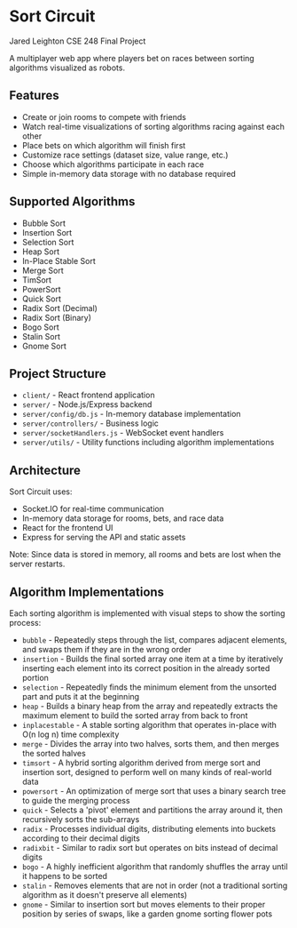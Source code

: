 # Sort Circuit
Jared Leighton
CSE 248 Final Project

A multiplayer web app where players bet on races between sorting algorithms visualized as robots.

## Features

- Create or join rooms to compete with friends
- Watch real-time visualizations of sorting algorithms racing against each other
- Place bets on which algorithm will finish first
- Customize race settings (dataset size, value range, etc.)
- Choose which algorithms participate in each race
- Simple in-memory data storage with no database required

## Supported Algorithms

- Bubble Sort
- Insertion Sort
- Selection Sort
- Heap Sort
- In-Place Stable Sort
- Merge Sort
- TimSort
- PowerSort
- Quick Sort
- Radix Sort (Decimal)
- Radix Sort (Binary)
- Bogo Sort
- Stalin Sort
- Gnome Sort

## Project Structure

- `client/` - React frontend application
- `server/` - Node.js/Express backend
- `server/config/db.js` - In-memory database implementation
- `server/controllers/` - Business logic
- `server/socketHandlers.js` - WebSocket event handlers
- `server/utils/` - Utility functions including algorithm implementations

## Architecture

Sort Circuit uses:
- Socket.IO for real-time communication
- In-memory data storage for rooms, bets, and race data
- React for the frontend UI
- Express for serving the API and static assets

Note: Since data is stored in memory, all rooms and bets are lost when the server restarts.

## Algorithm Implementations

Each sorting algorithm is implemented with visual steps to show the sorting process:

- `bubble` - Repeatedly steps through the list, compares adjacent elements, and swaps them if they are in the wrong order
- `insertion` - Builds the final sorted array one item at a time by iteratively inserting each element into its correct position in the already sorted portion
- `selection` - Repeatedly finds the minimum element from the unsorted part and puts it at the beginning
- `heap` - Builds a binary heap from the array and repeatedly extracts the maximum element to build the sorted array from back to front
- `inplacestable` - A stable sorting algorithm that operates in-place with O(n log n) time complexity
- `merge` - Divides the array into two halves, sorts them, and then merges the sorted halves
- `timsort` - A hybrid sorting algorithm derived from merge sort and insertion sort, designed to perform well on many kinds of real-world data
- `powersort` - An optimization of merge sort that uses a binary search tree to guide the merging process
- `quick` - Selects a 'pivot' element and partitions the array around it, then recursively sorts the sub-arrays
- `radix` - Processes individual digits, distributing elements into buckets according to their decimal digits
- `radixbit` - Similar to radix sort but operates on bits instead of decimal digits
- `bogo` - A highly inefficient algorithm that randomly shuffles the array until it happens to be sorted
- `stalin` - Removes elements that are not in order (not a traditional sorting algorithm as it doesn't preserve all elements)
- `gnome` - Similar to insertion sort but moves elements to their proper position by series of swaps, like a garden gnome sorting flower pots


